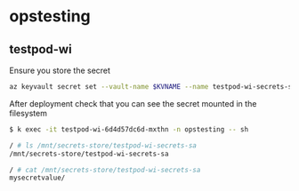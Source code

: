 # opstesting

## testpod-wi

Ensure you store the secret

```bash
az keyvault secret set --vault-name $KVNAME --name testpod-wi-secrets-sa --value mysecretvalue
```

After deployment check that you can see the secret mounted in the filesystem

```bash
$ k exec -it testpod-wi-6d4d57dc6d-mxthn -n opstesting -- sh

/ # ls /mnt/secrets-store/testpod-wi-secrets-sa
/mnt/secrets-store/testpod-wi-secrets-sa

/ # cat /mnt/secrets-store/testpod-wi-secrets-sa
mysecretvalue/
```
